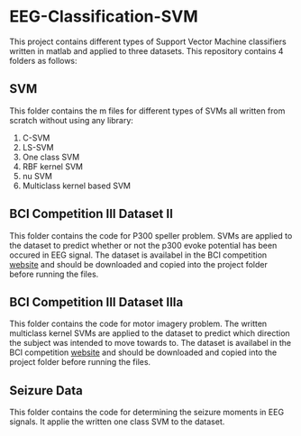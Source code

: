 # EEG-Classification-SVM

This project contains different types of Support Vector Machine classifiers written in matlab and applied to three datasets.
This repository contains 4 folders as follows:

## SVM

This folder contains the m files for different types of SVMs all written from scratch without using any library:
1. C-SVM
2. LS-SVM
3. One class SVM
4. RBF kernel SVM
5. nu SVM
6. Multiclass kernel based SVM

## BCI Competition III Dataset II
This folder contains the code for P300 speller problem. SVMs are applied to the dataset to predict whether or not the p300 evoke potential has been occured in EEG signal.
The dataset is availabel in the BCI competition [website](http://www.bbci.de/competition/iii/#datasets) and should be downloaded and copied into the project folder before running the files.

## BCI Competition III Dataset IIIa
This folder contains the code for motor imagery problem. The written multiclass kernel SVMs are applied to the dataset to predict which direction the subject was intended to move towards to.
The dataset is availabel in the BCI competition [website](http://www.bbci.de/competition/iii/#datasets) and should be downloaded and copied into the project folder before running the files.


## Seizure Data
This folder contains the code for determining the seizure moments in EEG signals. It applie the written one class SVM to the dataset.
